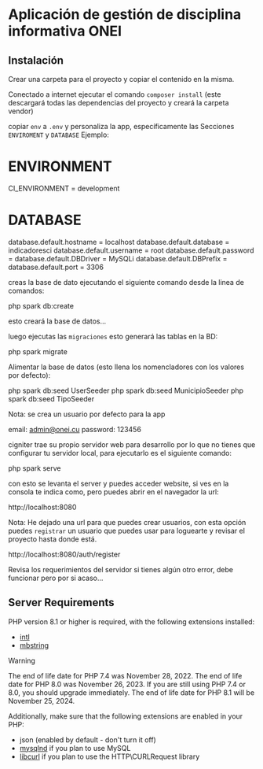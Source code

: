 # Aplicación de gestión de disciplina informativa ONEI

## Instalación

Crear una carpeta para el proyecto y copiar el contenido en la misma.

Conectado a internet ejecutar el comando `composer install` (este descargará todas las dependencias del proyecto y creará la carpeta vendor)

copiar `env` a `.env` y personaliza la app, específicamente las Secciones `ENVIROMENT` y `DATABASE` Ejemplo:

# ENVIRONMENT
CI_ENVIRONMENT = development

# DATABASE
database.default.hostname = localhost
database.default.database = indicadoresci
database.default.username = root
database.default.password = 
database.default.DBDriver = MySQLi
database.default.DBPrefix =
database.default.port = 3306

creas la base de dato ejecutando el siguiente comando desde la linea de comandos:

php spark db:create

esto creará la base de datos...

luego ejecutas las `migraciones` esto generará las tablas en la BD:

php spark migrate

Alimentar la base de datos (esto llena los nomencladores con los valores por defecto):

php spark db:seed UserSeeder
php spark db:seed MunicipioSeeder
php spark db:seed TipoSeeder

Nota: se crea un usuario por defecto para la app

email: admin@onei.cu
password: 123456

cigniter trae su propio servidor web para desarrollo por lo que no tienes que configurar tu servidor local, para ejecutarlo es el siguiente comando:

php spark serve

con esto se levanta el server y puedes acceder website, si ves en la consola te indica como, pero puedes abrir en el navegador la url:

http://localhost:8080


Nota: He dejado una url para que puedes crear usuarios, con esta opción puedes `registrar` un usuario que puedes usar para loguearte y revisar el proyecto hasta donde está.


http://localhost:8080/auth/register


Revisa los requerimientos del servidor si tienes algún otro error, debe funcionar pero por si acaso...

## Server Requirements

PHP version 8.1 or higher is required, with the following extensions installed:

- [intl](http://php.net/manual/en/intl.requirements.php)
- [mbstring](http://php.net/manual/en/mbstring.installation.php)

> [!WARNING]
> The end of life date for PHP 7.4 was November 28, 2022.
> The end of life date for PHP 8.0 was November 26, 2023.
> If you are still using PHP 7.4 or 8.0, you should upgrade immediately.
> The end of life date for PHP 8.1 will be November 25, 2024.

Additionally, make sure that the following extensions are enabled in your PHP:

- json (enabled by default - don't turn it off)
- [mysqlnd](http://php.net/manual/en/mysqlnd.install.php) if you plan to use MySQL
- [libcurl](http://php.net/manual/en/curl.requirements.php) if you plan to use the HTTP\CURLRequest library
